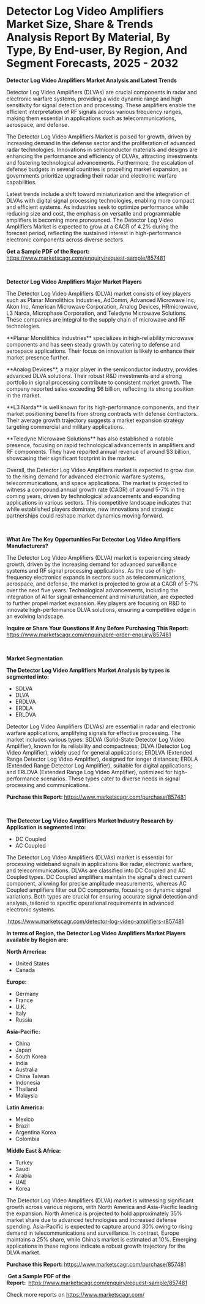 <p><h1>Detector Log Video Amplifiers Market Size, Share & Trends Analysis Report By Material, By Type, By End-user, By Region, And Segment Forecasts, 2025 - 2032</h1></p><p><strong>Detector Log Video Amplifiers Market Analysis and Latest Trends</strong></p>
<p><p>Detector Log Video Amplifiers (DLVAs) are crucial components in radar and electronic warfare systems, providing a wide dynamic range and high sensitivity for signal detection and processing. These amplifiers enable the efficient interpretation of RF signals across various frequency ranges, making them essential in applications such as telecommunications, aerospace, and defense.</p><p>The Detector Log Video Amplifiers Market is poised for growth, driven by increasing demand in the defense sector and the proliferation of advanced radar technologies. Innovations in semiconductor materials and designs are enhancing the performance and efficiency of DLVAs, attracting investments and fostering technological advancements. Furthermore, the escalation of defense budgets in several countries is propelling market expansion, as governments prioritize upgrading their radar and electronic warfare capabilities.</p><p>Latest trends include a shift toward miniaturization and the integration of DLVAs with digital signal processing technologies, enabling more compact and efficient systems. As industries seek to optimize performance while reducing size and cost, the emphasis on versatile and programmable amplifiers is becoming more pronounced. The Detector Log Video Amplifiers Market is expected to grow at a CAGR of 4.2% during the forecast period, reflecting the sustained interest in high-performance electronic components across diverse sectors.</p></p>
<p><strong>Get a Sample PDF of the Report:&nbsp;</strong> <a href="https://www.marketscagr.com/enquiry/request-sample/857481?utm_campaign=2304&utm_medium=2&utm_source=Github&utm_content=ia&utm_term=06042025&utm_id=detector-log-video-amplifiers">https://www.marketscagr.com/enquiry/request-sample/857481</a></p>
<p>&nbsp;</p>
<p><strong>Detector Log Video Amplifiers Major Market Players</strong></p>
<p><p>The Detector Log Video Amplifiers (DLVA) market consists of key players such as Planar Monolithics Industries, AdComm, Advanced Microwave Inc, Akon Inc, American Microwave Corporation, Analog Devices, HRmicrowave, L3 Narda, Microphase Corporation, and Teledyne Microwave Solutions. These companies are integral to the supply chain of microwave and RF technologies.</p><p>**Planar Monolithics Industries** specializes in high-reliability microwave components and has seen steady growth by catering to defense and aerospace applications. Their focus on innovation is likely to enhance their market presence further.</p><p>**Analog Devices**, a major player in the semiconductor industry, provides advanced DLVA solutions. Their robust R&D investments and a strong portfolio in signal processing contribute to consistent market growth. The company reported sales exceeding $6 billion, reflecting its strong position in the market.</p><p>**L3 Narda** is well known for its high-performance components, and their market positioning benefits from strong contracts with defense contractors. Their average growth trajectory suggests a market expansion strategy targeting commercial and military applications.</p><p>**Teledyne Microwave Solutions** has also established a notable presence, focusing on rapid technological advancements in amplifiers and RF components. They have reported annual revenue of around $3 billion, showcasing their significant footprint in the market.</p><p>Overall, the Detector Log Video Amplifiers market is expected to grow due to the rising demand for advanced electronic warfare systems, telecommunications, and space applications. The market is projected to witness a compound annual growth rate (CAGR) of around 5-7% in the coming years, driven by technological advancements and expanding applications in various sectors. This competitive landscape indicates that while established players dominate, new innovations and strategic partnerships could reshape market dynamics moving forward.</p></p>
<p>&nbsp;</p>
<p><strong>What Are The Key Opportunities For Detector Log Video Amplifiers Manufacturers?</strong></p>
<p><p>The Detector Log Video Amplifiers (DLVA) market is experiencing steady growth, driven by the increasing demand for advanced surveillance systems and RF signal processing applications. As the use of high-frequency electronics expands in sectors such as telecommunications, aerospace, and defense, the market is projected to grow at a CAGR of 5-7% over the next five years. Technological advancements, including the integration of AI for signal enhancement and miniaturization, are expected to further propel market expansion. Key players are focusing on R&D to innovate high-performance DLVA solutions, ensuring a competitive edge in an evolving landscape.</p></p>
<p><strong>Inquire or Share Your Questions If Any Before Purchasing This Report:</strong> <a href="https://www.marketscagr.com/enquiry/pre-order-enquiry/857481?utm_campaign=2304&utm_medium=2&utm_source=Github&utm_content=ia&utm_term=06042025&utm_id=detector-log-video-amplifiers">https://www.marketscagr.com/enquiry/pre-order-enquiry/857481</a></p>
<p>&nbsp;</p>
<p><strong>Market Segmentation</strong></p>
<p><strong>The Detector Log Video Amplifiers Market Analysis by types is segmented into:</strong></p>
<p><ul><li>SDLVA</li><li>DLVA</li><li>ERDLVA</li><li>ERDLA</li><li>ERLDVA</li></ul></p>
<p><p>Detector Log Video Amplifiers (DLVAs) are essential in radar and electronic warfare applications, amplifying signals for effective processing. The market includes various types: SDLVA (Solid-State Detector Log Video Amplifier), known for its reliability and compactness; DLVA (Detector Log Video Amplifier), widely used for general applications; ERDLVA (Extended Range Detector Log Video Amplifier), designed for longer distances; ERDLA (Extended Range Detector Log Amplifier), suitable for digital applications; and ERLDVA (Extended Range Log Video Amplifier), optimized for high-performance scenarios. These types cater to diverse needs in signal processing and communications.</p></p>
<p><strong>Purchase this Report:&nbsp;</strong><a href="https://www.marketscagr.com/purchase/857481?utm_campaign=2304&utm_medium=2&utm_source=Github&utm_content=ia&utm_term=06042025&utm_id=detector-log-video-amplifiers">https://www.marketscagr.com/purchase/857481</a></p>
<p>&nbsp;</p>
<p><strong>The Detector Log Video Amplifiers Market Industry Research by Application is segmented into:</strong></p>
<p><ul><li>DC Coupled</li><li>AC Coupled</li></ul></p>
<p><p>The Detector Log Video Amplifiers (DLVAs) market is essential for processing wideband signals in applications like radar, electronic warfare, and telecommunications. DLVAs are classified into DC Coupled and AC Coupled types. DC Coupled amplifiers maintain the signal's direct current component, allowing for precise amplitude measurements, whereas AC Coupled amplifiers filter out DC components, focusing on dynamic signal variations. Both types are crucial for ensuring accurate signal detection and analysis, tailored to specific operational requirements in advanced electronic systems.</p></p>
<p><a href="https://www.marketscagr.com/detector-log-video-amplifiers-r857481?utm_campaign=2304&utm_medium=2&utm_source=Github&utm_content=ia&utm_term=06042025&utm_id=detector-log-video-amplifiers">&nbsp;https://www.marketscagr.com/detector-log-video-amplifiers-r857481</a></p>
<p><strong>In terms of Region, the Detector Log Video Amplifiers Market Players available by Region are:</strong></p>
<p>
    <p> <strong> North America: </strong>
        <ul>
            <li>United States</li>
            <li>Canada</li>
        </ul>
        </p> 
    <p> <strong> Europe: </strong>
        <ul>
            <li>Germany</li>
            <li>France</li>
            <li>U.K.</li>
            <li>Italy</li>
            <li>Russia</li>
        </ul>
        </p> 
    <p> <strong> Asia-Pacific: </strong>
        <ul>
            <li>China</li>
            <li>Japan</li>
            <li>South Korea</li>
            <li>India</li>
            <li>Australia</li>
            <li>China Taiwan</li>
            <li>Indonesia</li>
            <li>Thailand</li>
            <li>Malaysia</li>
        </ul>
        </p> 
    <p> <strong> Latin America: </strong>
        <ul>
            <li>Mexico</li>
            <li>Brazil</li>
            <li>Argentina Korea</li>
            <li>Colombia</li>
        </ul>
        </p> 
    <p> <strong> Middle East & Africa: </strong>
        <ul>
            <li>Turkey</li>
            <li>Saudi</li>
            <li>Arabia</li>
            <li>UAE</li>
            <li>Korea</li>
        </ul>
    </p>
    </p>
<p><p>The Detector Log Video Amplifiers (DLVA) market is witnessing significant growth across various regions, with North America and Asia-Pacific leading the expansion. North America is projected to hold approximately 35% market share due to advanced technologies and increased defense spending. Asia-Pacific is expected to capture around 30% owing to rising demand in telecommunications and surveillance. In contrast, Europe maintains a 25% share, while China’s market is estimated at 10%. Emerging applications in these regions indicate a robust growth trajectory for the DLVA market.</p></p>
<p><strong>Purchase this Report: </strong><a href="https://www.marketscagr.com/purchase/857481?utm_campaign=2304&utm_medium=2&utm_source=Github&utm_content=ia&utm_term=06042025&utm_id=detector-log-video-amplifiers">https://www.marketscagr.com/purchase/857481</a></p>
<p>&nbsp;<strong>Get a Sample PDF of the Report:&nbsp;&nbsp;</strong><a href="https://www.marketscagr.com/enquiry/request-sample/857481?utm_campaign=2304&utm_medium=2&utm_source=Github&utm_content=ia&utm_term=06042025&utm_id=detector-log-video-amplifiers">https://www.marketscagr.com/enquiry/request-sample/857481</a></p>
<p><strong></strong></p>
<p>Check more reports on <a href="https://www.marketscagr.com/?utm_campaign=2304&utm_medium=2&utm_source=Github&utm_content=ia&utm_term=06042025&utm_id=detector-log-video-amplifiers">https://www.marketscagr.com/</a></p>